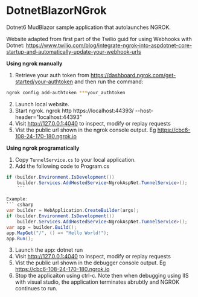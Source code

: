 # DotnetBlazorNGrok
Dotnet6 MudBlazor sample application that autolaunches NGROK.

Website adapted from first part of the Twilio guid for using Webhooks with Dotnet: https://www.twilio.com/blog/integrate-ngrok-into-aspdotnet-core-startup-and-automatically-update-your-webhook-urls

**Using ngrok manually**

1. Retrieve your auth token from https://dashboard.ngrok.com/get-started/your-authtoken and then run the command:
``` bash
ngrok config add-authtoken ***your_authtoken
```
2. Launch local website.
3. Start ngrok.
ngrok http https://localhost:44393/ --host-header="localhost:44393"
4. Visit http://127.0.0.1:4040 to inspect, modify or replay requests
5. Vist the public url shown in the ngrok console output. Eg https://cbc6-108-24-170-180.ngrok.io

**Using ngrok programatically**

1. Copy `TunnelService.cs` to your local application.
2. Add the following code to Program.cs
``` csharp
if (builder.Environment.IsDevelopment()) 
    builder.Services.AddHostedService<NgrokAspNet.TunnelService>();
	```

Example:
``` csharp
var builder = WebApplication.CreateBuilder(args);
if (builder.Environment.IsDevelopment()) 
    builder.Services.AddHostedService<NgrokAspNet.TunnelService>();
var app = builder.Build();
app.MapGet("/", () => "Hello World!");
app.Run();

```
3. Launch the app: dotnet run
4. Visit http://127.0.0.1:4040 to inspect, modify or replay requests
5. Vist the public url shown in the debugger console output. Eg https://cbc6-108-24-170-180.ngrok.io
6. Stop the applicaiton using ctrl-c. Note then when debugging using IIS with visual studio, the application terminates abrubtly and NGROK continues to run.
